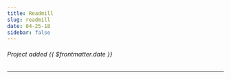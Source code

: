 ```yaml
---
title: Readmill
slug: readmill
date: 04-25-18
sidebar: false
---
```

<ApiPostHero/>

###### Project added {{ $frontmatter.date }}

<ApiPost/>

---

<ApiPostList/>